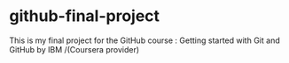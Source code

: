 # github-final-project
This is my final project for the GitHub course : Getting started with Git and GitHub by IBM /(Coursera provider)
